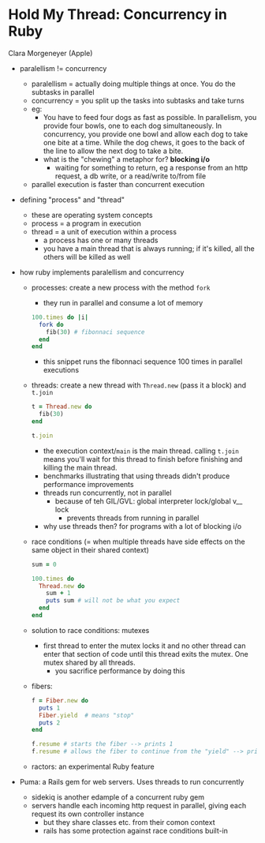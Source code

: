 # Hold My Thread: Concurrency in Ruby

Clara Morgeneyer (Apple)

- paralellism != concurrency
  - paralellism = actually doing multiple things at once. You do the subtasks in parallel
  - concurrency = you split up the tasks into subtasks and take turns
  - eg:
    - You have to feed four dogs as fast as possible. In parallelism, you provide four bowls, one to each dog simultaneously. In concurrency, you provide one bowl and allow each dog to take one bite at a time. While the dog chews, it goes to the back of the line to allow the next dog to take a bite.
    - what is the "chewing" a metaphor for? **blocking i/o**
      - waiting for something to return, eg a response from an http request, a db write, or a read/write to/from file
  - parallel execution is faster than concurrent execution
- defining "process" and "thread"
  - these are operating system concepts
  - process = a program in execution
  - thread = a unit of execution within a process
    - a process has one or many threads
    - you have a main thread that is always running; if it's killed, all the others will be killed as well
- how ruby implements paralellism and concurrency

  - processes: create a new process with the method `fork`
    - they run in parallel and consume a lot of memory
    ```ruby
    100.times do |i|
      fork do
        fib(30) # fibonnaci sequence
      end
    end
    ```
    - this snippet runs the fibonnaci sequence 100 times in parallel executions
  - threads: create a new thread with `Thread.new` (pass it a block) and `t.join`

    ```ruby
    t = Thread.new do
      fib(30)
    end

    t.join
    ```

    - the execution context/`main` is the main thread. calling `t.join` means you'll wait for this thread to finish before finishing and killing the main thread.
    - benchmarks illustrating that using threads didn't produce performance improvements
    - threads run concurrently, not in parallel
      - because of teh GIL/GVL: global interpreter lock/global v\_\_ lock
        - prevents threads from running in parallel
    - why use threads then? for programs with a lot of blocking i/o

  - race conditions (= when multiple threads have side effects on the same object in their shared context)

    ```ruby
    sum = 0

    100.times do
      Thread.new do
        sum + 1
        puts sum # will not be what you expect
      end
    end

    ```

  - solution to race conditions: mutexes
    - first thread to enter the mutex locks it and no other thread can enter that section of code until this thread exits the mutex. One mutex shared by all threads.
      - you sacrifice performance by doing this
  - fibers:

    ```ruby
    f = Fiber.new do
      puts 1
      Fiber.yield  # means "stop"
      puts 2
    end

    f.resume # starts the fiber --> prints 1
    f.resume # allows the fiber to continue from the "yield" --> prints 2
    ```

  - ractors: an experimental Ruby feature

- Puma: a Rails gem for web servers. Uses threads to run concurrently
  - sidekiq is another edample of a concurrent ruby gem
  - servers handle each incoming http request in parallel, giving each request its own controller instance
    - but they share classes etc. from their comon context
    - rails has some protection against race conditions built-in

